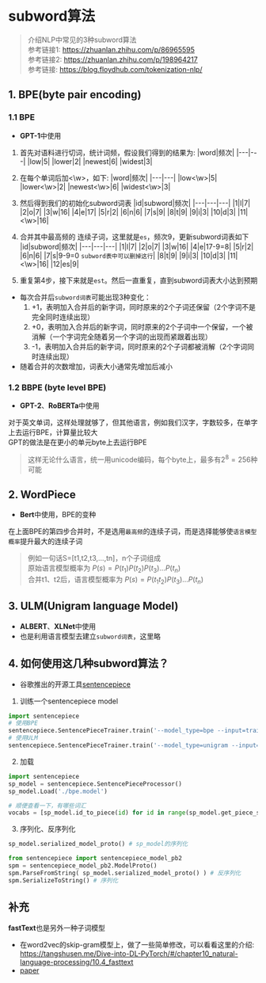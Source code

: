 # subword算法

> 介绍NLP中常见的3种subword算法  
> 参考链接1: https://zhuanlan.zhihu.com/p/86965595  
> 参考链接2: https://zhuanlan.zhihu.com/p/198964217  
> 参考链接: https://blog.floydhub.com/tokenization-nlp/

## 1. BPE(byte pair encoding)
### 1.1 BPE
- **GPT-1**中使用
1. 首先对语料进行切词，统计词频，假设我们得到的结果为:
|word|频次|
|---|---|
|low|5|
|lower|2|
|newest|6|
|widest|3|

2. 在每个单词后加<\w>，如下:
|word|频次|
|---|---|
|low<\w>|5|
|lower<\w>|2|
|newest<\w>|6|
|widest<\w>|3|

3. 然后得到我们的初始化subword词表
|id|subword|频次|
|---|---|---|
|1|l|7|
|2|o|7|
|3|w|16|
|4|e|17|
|5|r|2|
|6|n|6|
|7|s|9|
|8|t|9|
|9|i|3|
|10|d|3|
|11|<\w>|16|

4. 合并其中最高频的 连续子词，这里就是`es`，频次9，更新subword词表如下
|id|subword|频次|
|---|---|---|
|1|l|7|
|2|o|7|
|3|w|16|
|4|e|17-9=8|
|5|r|2|
|6|n|6|
|7|s|9-9=0 `subword表中可以删掉这行`|
|8|t|9|
|9|i|3|
|10|d|3|
|11|<\w>|16|
|12|es|9|

5. 重复第4步，接下来就是`est`。然后一直重复，直到subword词表大小达到预期

- 每次合并后`subword词表`可能出现3种变化：
    1. +1，表明加入合并后的新字词，同时原来的2个子词还保留（2个字词不是完全同时连续出现）
    2. +0，表明加入合并后的新字词，同时原来的2个子词中一个保留，一个被消解（一个字词完全随着另一个字词的出现而紧跟着出现）
    3. -1，表明加入合并后的新字词，同时原来的2个子词都被消解（2个字词同时连续出现）
- 随着合并的次数增加，词表大小通常先增加后减小

### 1.2 BBPE (byte level BPE)
- **GPT-2**、**RoBERTa**中使用

对于英文单词，这样处理就够了，但其他语言，例如我们汉字，字数较多，在单字上去运行BPE，计算量比较大  
GPT的做法是在更小的单元byte上去运行BPE  
> 这样无论什么语言，统一用unicode编码，每个byte上，最多有$2^8=256$种可能

## 2. WordPiece
- **Bert**中使用，BPE的变种

在上面BPE的第四步合并时，不是选用`最高频`的连续子词，而是选择能够使`语言模型概率`提升最大的连续子词
> 例如一句话S=[t1,t2,t3,...,tn]，n个子词组成  
> 原始语言模型概率为 $P(s) = P(t_1)P(t_2)P(t_3)...P(t_n)$  
> 合并t1、t2后，语言模型概率为 $P(s) = P(t_1t_2)P(t_3)...P(t_n)$  

## 3. ULM(Unigram language Model)
- **ALBERT**、**XLNet**中使用
- 也是利用语言模型去建立`subword词表`，这里略

## 4. 如何使用这几种subword算法？
- 谷歌推出的开源工具[sentencepiece](https://github.com/google/sentencepiece)
1. 训练一个sentencepiece model
```python
import sentencepiece
# 使用BPE
sentencepiece.SentencePieceTrainer.train('--model_type=bpe --input=train.txt --model_prefix=bpe --vocab_size=500')
# 使用ULM
sentencepiece.SentencePieceTrainer.train('--model_type=unigram --input=train.txt --model_prefix=uni --vocab_size=500')
```
2. 加载
```python
import sentencepiece
sp_model = sentencepiece.SentencePieceProcessor()
sp_model.Load('./bpe.model')

# 顺便查看一下，有哪些词汇
vocabs = [sp_model.id_to_piece(id) for id in range(sp_model.get_piece_size())]
```
3. 序列化、反序列化
```python
sp_model.serialized_model_proto() # sp_model的序列化

from sentencepiece import sentencepiece_model_pb2
spm = sentencepiece_model_pb2.ModelProto()  
spm.ParseFromString( sp_model.serialized_model_proto() ) # 反序列化
spm.SerializeToString() # 序列化
```


## 补充
**fastText**也是另外一种子词模型
- 在word2vec的skip-gram模型上，做了一些简单修改，可以看看这里的介绍: https://tangshusen.me/Dive-into-DL-PyTorch/#/chapter10_natural-language-processing/10.4_fasttext
- [paper](https://arxiv.org/pdf/1607.01759.pdf)